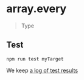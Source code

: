 # array.every

> Type


## Test

    npm run test myTarget

We keep [a log of test results](./test/results_log.md)
